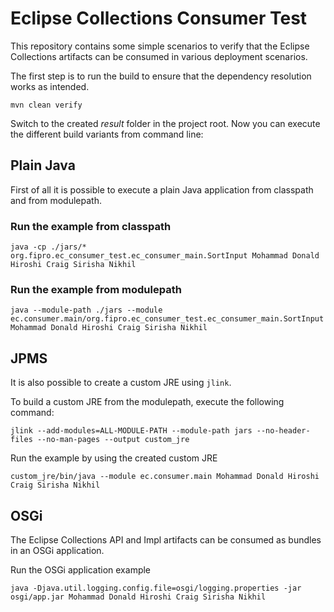 # Eclipse Collections Consumer Test

This repository contains some simple scenarios to verify that the Eclipse Collections artifacts can be consumed in various deployment scenarios.

The first step is to run the build to ensure that the dependency resolution works as intended.

```
mvn clean verify
```

Switch to the created _result_ folder in the project root. Now you can execute the different build variants from command line:

## Plain Java

First of all it is possible to execute a plain Java application from classpath and from modulepath.

### Run the example from classpath

```
java -cp ./jars/* org.fipro.ec_consumer_test.ec_consumer_main.SortInput Mohammad Donald Hiroshi Craig Sirisha Nikhil
```

### Run the example from modulepath

```
java --module-path ./jars --module ec.consumer.main/org.fipro.ec_consumer_test.ec_consumer_main.SortInput Mohammad Donald Hiroshi Craig Sirisha Nikhil
```

## JPMS

It is also possible to create a custom JRE using `jlink`.

To build a custom JRE from the modulepath, execute the following command:

```
jlink --add-modules=ALL-MODULE-PATH --module-path jars --no-header-files --no-man-pages --output custom_jre
```

Run the example by using the created custom JRE

```
custom_jre/bin/java --module ec.consumer.main Mohammad Donald Hiroshi Craig Sirisha Nikhil
```

## OSGi

The Eclipse Collections API and Impl artifacts can be consumed as bundles in an OSGi application.

Run the OSGi application example

```
java -Djava.util.logging.config.file=osgi/logging.properties -jar osgi/app.jar Mohammad Donald Hiroshi Craig Sirisha Nikhil
```